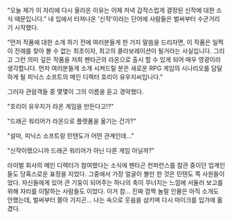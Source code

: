 "오늘 제가 이 자리에 다시 올라온 이유는 어제 저녁 갑작스럽게 결정된 신작에 대한 소식 때문입니다." 
내 입에서 터져나온 '신작'이라는 단어에 사람들은 벌써부터 수군거리기 시작했다. 

"먼저 작품에 대한 소개 하기 전에 여러분들게 한 가지 말씀을 드리자면, 이 작품은 일찍이 전례를 찾아 볼 수 없는 최초이자, 최고의 콜라보레이션이 될거라는 사실입니다. 그리고 그런 의미 깊은 작품을 저희 펜타곤의 라온으로 출시 할 수 있게 되어 매우 영광이라 생각합니다. 먼저 여러분들게 소개 시켜드릴 분은 새로운 RPG 게임의 시나리오를 담달하게 될 피닉스 소프트의 메인 디렉터 호리이 유우지씨입니다." 

그러자 관람객들 중 몇몇이 그의 이름을 듣고 경악했다. 

"호리이 유우지가 라온 게임을 만든다고!?" 

"드래곤 워리어가 라온으로 플랫폼을 옮기는 건가?" 

"설마, 피닉스 소프트랑 민텐도가 어떤 관계인데..." 

"신작이랬으니까 드래곤 워리어가 아닌 다른 게임 아닐까?" 

라이벌 회사의 메인 디렉터가 참여했다는 소식에 펜타곤 컨퍼런스를 참관 중이던 업계인들도 당혹스로운 표정을 지었다. 
그중에서 가장 얼굴이 볼만 한 것은 민텐도 쪽 사원들이었다. 
자신들에게 있어 큰 기둥이 되어주는 하나의 축이 무너지는 느낌에 서둘러 보고를 위해 자리를 이탈하는 사람들도 이었다. 
이거 참... 진짜 깜짝 놀랄 인물은 아직 소개도 안했는데, 벌써부터 쫄아 가지곤... 
나는 속으로 웃음을 삼키며 다시 마이크를 입가에 옮겼다. 